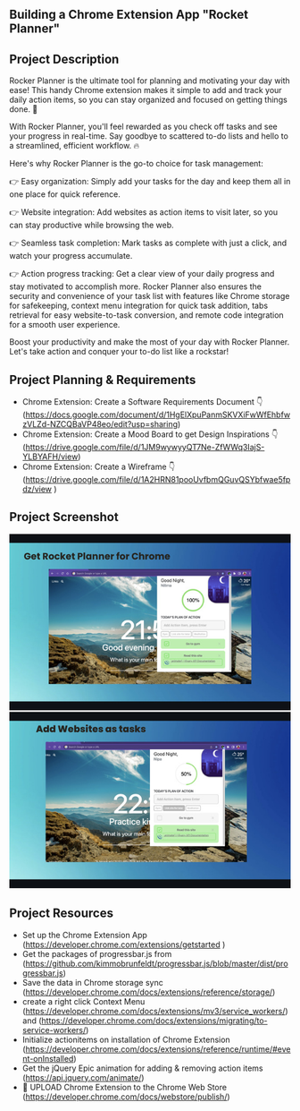## Building a Chrome Extension App "Rocket Planner"

## Project Description
Rocker Planner is the ultimate tool for planning and motivating your day with ease! This handy Chrome extension makes it simple to add and track your daily action items, so you can stay organized and focused on getting things done. 🚀

With Rocker Planner, you'll feel rewarded as you check off tasks and see your progress in real-time. Say goodbye to scattered to-do lists and hello to a streamlined, efficient workflow. 🔥

Here's why Rocker Planner is the go-to choice for task management:

👉 Easy organization: Simply add your tasks for the day and keep them all in one place for quick reference.

👉 Website integration: Add websites as action items to visit later, so you can stay productive while browsing the web.

👉 Seamless task completion: Mark tasks as complete with just a click, and watch your progress accumulate.

👉 Action progress tracking: Get a clear view of your daily progress and stay motivated to accomplish more.
Rocker Planner also ensures the security and convenience of your task list with features like Chrome storage for safekeeping, context menu integration for quick task addition, tabs retrieval for easy website-to-task conversion, and remote code integration for a smooth user experience.

Boost your productivity and make the most of your day with Rocker Planner. Let's take action and conquer your to-do list like a rockstar!

## Project Planning & Requirements
- Chrome Extension: Create a Software Requirements Document 👇
   (https://docs.google.com/document/d/1HgElXpuPanmSKVXiFwWfEhbfwzVLZd-NZCQBaVP48eo/edit?usp=sharing)
- Chrome Extension: Create a Mood Board to get Design Inspirations 👇
(https://drive.google.com/file/d/1JM9wywyyQT7Ne-ZfWWq3IajS-YLBYAFH/view)
- Chrome Extension: Create a Wireframe 👇
  (https://drive.google.com/file/d/1A2HRN81pooUvfbmQGuvQSYbfwae5fpdz/view )

## Project Screenshot
![GIF](rocket-planner/screenshot-image/Screen%20Shot%201.jpeg)
![GIF](rocket-planner/screenshot-image/Screen%20Shot%202.jpeg)
## Project Resources

- Set up the Chrome Extension App (https://developer.chrome.com/extensions/getstarted )
- Get the packages of progressbar.js from (https://github.com/kimmobrunfeldt/progressbar.js/blob/master/dist/progressbar.js)
- Save the data in Chrome storage sync (https://developer.chrome.com/docs/extensions/reference/storage/)
- create a right click Context Menu (https://developer.chrome.com/docs/extensions/mv3/service_workers/) and (https://developer.chrome.com/docs/extensions/migrating/to-service-workers/)
- Initialize actionitems on installation of Chrome Extension (https://developer.chrome.com/docs/extensions/reference/runtime/#event-onInstalled)
- Get the jQuery Epic animation for adding & removing action items (https://api.jquery.com/animate/)
- 🚀 UPLOAD Chrome Extension to the Chrome Web Store 
  (https://developer.chrome.com/docs/webstore/publish/)
